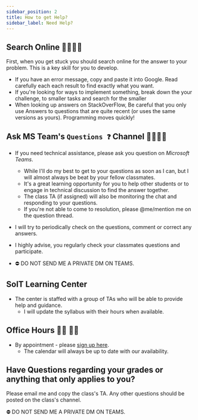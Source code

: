 ```yaml
---
sidebar_position: 2
title: How to get Help?
sidebar_label: Need Help?
---
```


## Search Online 🕵️‍♂️🕵️‍♀️

First, when you get stuck you should search online for the answer to your problem. This is a key skill for you to develop.

- If you have an error message, copy and paste it into Google. Read carefully each each result to find exactly what you want.
- If you're looking for ways to implement something, break down the your challenge, to smaller tasks and search for the smaller
- When looking up answers on StackOverFlow, Be careful that you only use Answers to questions that are quite recent (or uses the same versions as yours). Programming moves quickly!

## Ask MS Team's `Questions ❓` Channel 🙋‍♀️🙋‍♂️

- If you need technical assistance, please ask you question on *Microsoft Teams*.
  - While I'll do my best to get to your questions as soon as I can, but I will almost always be beat by your fellow classmates.
  - It's a great learning opportunity for you to help other students or to engage in technical discussion to find the answer together.
  - The class TA (if assigned) will also be monitoring the chat and responding to your questions.
  - If you're not able to come to resolution, please @me/mention me on the question thread.

- I will try to periodically check on the questions, comment or correct any answers.
- I highly advise, you regularly check your classmates questions and participate.
- ⛔️ DO NOT SEND ME A PRIVATE DM ON TEAMS.

## SoIT Learning Center

- The center is staffed with a group of TAs who will be able to provide help and guidance.
  - I will update the syllabus with their hours when available.

## Office Hours 👨‍🏫 👨‍💻

- By appointment - please [sign up here](https://outlook.office365.com/owa/calendar/OfficeHours6@mailuc.onmicrosoft.com/bookings/).
  - The calendar will always be up to date with our availability.

## Have Questions regarding your grades or anything that only applies to you?

Please email me and copy the class's TA. Any other questions should be posted on the class's channel.

⛔️ DO NOT SEND ME A PRIVATE DM ON TEAMS.
